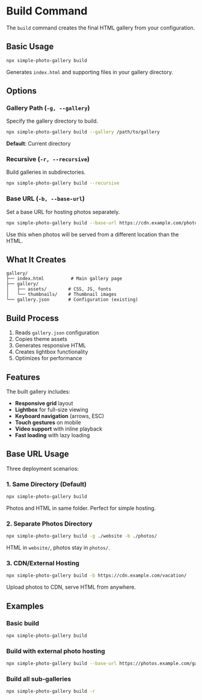 # Build Command

The `build` command creates the final HTML gallery from your configuration.

## Basic Usage

```bash
npx simple-photo-gallery build
```

Generates `index.html` and supporting files in your gallery directory.

## Options

### Gallery Path (`-g, --gallery`)

Specify the gallery directory to build.

```bash
npx simple-photo-gallery build --gallery /path/to/gallery
```

**Default**: Current directory

### Recursive (`-r, --recursive`)

Build galleries in subdirectories.

```bash
npx simple-photo-gallery build --recursive
```

### Base URL (`-b, --base-url`)

Set a base URL for hosting photos separately.

```bash
npx simple-photo-gallery build --base-url https://cdn.example.com/photos/
```

Use this when photos will be served from a different location than the HTML.

## What It Creates

```
gallery/
├── index.html          # Main gallery page
├── gallery/           
│   ├── assets/        # CSS, JS, fonts
│   └── thumbnails/    # Thumbnail images
└── gallery.json       # Configuration (existing)
```

## Build Process

1. Reads `gallery.json` configuration
2. Copies theme assets
3. Generates responsive HTML
4. Creates lightbox functionality
5. Optimizes for performance

## Features

The built gallery includes:
- **Responsive grid** layout
- **Lightbox** for full-size viewing
- **Keyboard navigation** (arrows, ESC)
- **Touch gestures** on mobile
- **Video support** with inline playback
- **Fast loading** with lazy loading

## Base URL Usage

Three deployment scenarios:

### 1. Same Directory (Default)
```bash
npx simple-photo-gallery build
```
Photos and HTML in same folder. Perfect for simple hosting.

### 2. Separate Photos Directory
```bash
npx simple-photo-gallery build -g ./website -b ./photos/
```
HTML in `website/`, photos stay in `photos/`.

### 3. CDN/External Hosting
```bash
npx simple-photo-gallery build -b https://cdn.example.com/vacation/
```
Upload photos to CDN, serve HTML from anywhere.

## Examples

### Basic build
```bash
npx simple-photo-gallery build
```

### Build with external photo hosting
```bash
npx simple-photo-gallery build --base-url https://photos.example.com/gallery/
```

### Build all sub-galleries
```bash
npx simple-photo-gallery build -r
```